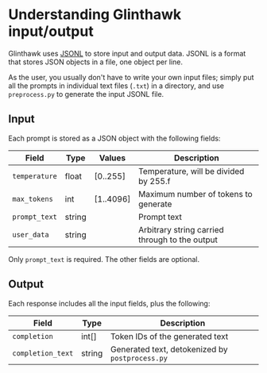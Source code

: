 # Understanding Glinthawk input/output

Glinthawk uses [JSONL](https://jsonlines.org/) to store input and output data.
JSONL is a format that stores JSON objects in a file, one object per line.

As the user, you usually don't have to write your own input files; simply put
all the prompts in individual text files (`.txt`) in a directory, and use
`preprocess.py` to generate the input JSONL file.

## Input

Each prompt is stored as a JSON object with the following fields:

Field | Type | Values | Description
--- | --- | --- | ---
`temperature` | float | [0..255] | Temperature, will be divided by 255.f
`max_tokens` | int | [1..4096] | Maximum number of tokens to generate
`prompt_text` | string | | Prompt text
`user_data` | string | | Arbitrary string carried through to the output

Only `prompt_text` is required. The other fields are optional.

## Output

Each response includes all the input fields, plus the following:

Field | Type | Description
--- | --- | ---
`completion` | int[] | Token IDs of the generated text
`completion_text` | string | Generated text, detokenized by `postprocess.py`
